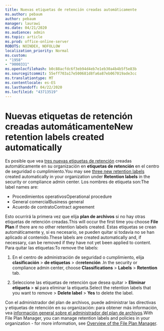```yaml
---
title: Nuevas etiquetas de retención creadas automáticamente
ms.author: pebaum
author: pebaum
manager: laurawi
ms.date: 04/21/2020
ms.audience: admin
ms.topic: article
ms.prod: office-online-server
ROBOTS: NOINDEX, NOFOLLOW
localization_priority: Normal
ms.custom:
- "1958"
- "9000331"
ms.openlocfilehash: b0c88acfdc6f3eb94d4eb7e1eb30a4b4b5f5e83b
ms.sourcegitcommit: 55eff703a17e500681d8fa6a87eb067019ade3cc
ms.translationtype: MT
ms.contentlocale: es-ES
ms.lasthandoff: 04/22/2020
ms.locfileid: "43713519"
---
```

# <a name="new-retention-labels-created-automatically"></a><span data-ttu-id="13a81-102">Nuevas etiquetas de retención creadas automáticamente</span><span class="sxs-lookup"><span data-stu-id="13a81-102">New retention labels created automatically</span></span>

<span data-ttu-id="13a81-103">Es posible que vea [tres nuevas etiquetas de retención](https://docs.microsoft.com/office365/securitycompliance/file-plan-manager#default-retention-labels-and-label-policy) creadas automáticamente en su organización en **etiquetas de retención** en el centro de seguridad o cumplimiento.</span><span class="sxs-lookup"><span data-stu-id="13a81-103">You may see [three new retention labels](https://docs.microsoft.com/office365/securitycompliance/file-plan-manager#default-retention-labels-and-label-policy) created automatically in your organization under **Retention labels** in the security or compliance admin center.</span></span> <span data-ttu-id="13a81-104">Los nombres de etiqueta son:</span><span class="sxs-lookup"><span data-stu-id="13a81-104">The label names are:</span></span>

- <span data-ttu-id="13a81-105">Procedimientos operativos</span><span class="sxs-lookup"><span data-stu-id="13a81-105">Operational procedure</span></span>
- <span data-ttu-id="13a81-106">General comercial</span><span class="sxs-lookup"><span data-stu-id="13a81-106">Business general</span></span>
- <span data-ttu-id="13a81-107">Acuerdo de contrato</span><span class="sxs-lookup"><span data-stu-id="13a81-107">Contract agreement</span></span>

<span data-ttu-id="13a81-108">Esto ocurrirá la primera vez que elija **plan de archivos** si no hay otras etiquetas de retención creadas.</span><span class="sxs-lookup"><span data-stu-id="13a81-108">This will occur the first time you choose **File Plan** if there are no other retention labels created.</span></span> <span data-ttu-id="13a81-109">Estas etiquetas se crean automáticamente y, si es necesario, se pueden quitar si todavía no se han aplicado al contenido.</span><span class="sxs-lookup"><span data-stu-id="13a81-109">These labels are created automatically and, if necessary, can be removed if they have not yet been applied to content.</span></span> <span data-ttu-id="13a81-110">Para quitar las etiquetas:</span><span class="sxs-lookup"><span data-stu-id="13a81-110">To remove the labels:</span></span>

1. <span data-ttu-id="13a81-111">En el centro de administración de seguridad o cumplimiento, elija **clasificación** > **de etiquetas** > de**retención** .</span><span class="sxs-lookup"><span data-stu-id="13a81-111">In the security or compliance admin center, choose **Classifications** > **Labels** > **Retention** tab.</span></span>

1. <span data-ttu-id="13a81-112">Seleccione las etiquetas de retención que desea quitar > **Eliminar etiqueta** > **sí** para eliminar la etiqueta.</span><span class="sxs-lookup"><span data-stu-id="13a81-112">Select the retention labels that you want to remove > **Delete label** > **Yes** to delete the label.</span></span>

<span data-ttu-id="13a81-113">Con el administrador del plan de archivos, puede administrar las directivas y etiquetas de retención en su organización: para obtener más información, vea [información general sobre el administrador del plan de archivos](https://docs.microsoft.com/office365/securitycompliance/file-plan-manager).</span><span class="sxs-lookup"><span data-stu-id="13a81-113">With File Plan Manager, you can manage retention labels and policies in your organization - for more information, see [Overview of the File Plan Manager](https://docs.microsoft.com/office365/securitycompliance/file-plan-manager).</span></span>